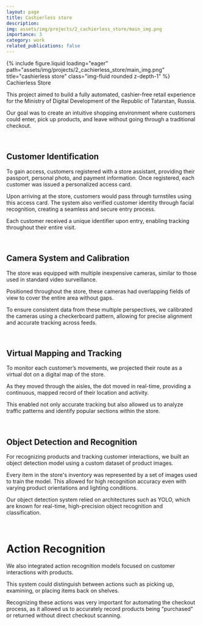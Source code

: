 ```yaml
---
layout: page
title: Cashierless store
description: 
img: assets/img/projects/2_cachierless_store/main_img.png
importance: 3
category: work
related_publications: false
---
```


<div class="row">
    <div class="col-sm mt-3 mt-md-0">
        {% include figure.liquid loading="eager" path="assets/img/projects/2_cachierless_store/main_img.png" title="cashierless store" class="img-fluid rounded z-depth-1" %}
    </div>
</div>
<div class="caption">
    Cachierless Store
</div>

This project aimed to build a fully automated, cashier-free retail experience for the Ministry of Digital Development of the Republic of Tatarstan, Russia.

Our goal was to create an intuitive shopping environment where customers could enter, pick up products, and leave without going through a traditional checkout.

<br>

## Customer Identification

To gain access, customers registered with a store assistant, providing their passport, personal photo, and payment information. Once registered, each customer was issued a personalized access card.

Upon arriving at the store, customers would pass through turnstiles using this access card. The system also verified customer identity through facial recognition, creating a seamless and secure entry process.

Each customer received a unique identifier upon entry, enabling tracking throughout their entire visit.

<br>

## Camera System and Calibration

The store was equipped with multiple inexpensive cameras, similar to those used in standard video surveillance.

Positioned throughout the store, these cameras had overlapping fields of view to cover the entire area without gaps.

To ensure consistent data from these multiple perspectives, we calibrated the cameras using a checkerboard pattern, allowing for precise alignment and accurate tracking across feeds.

<br>

## Virtual Mapping and Tracking

To monitor each customer’s movements, we projected their route as a virtual dot on a digital map of the store.

As they moved through the aisles, the dot moved in real-time, providing a continuous, mapped record of their location and activity.

This enabled not only accurate tracking but also allowed us to analyze traffic patterns and identify popular sections within the store.

<br>

## Object Detection and Recognition

For recognizing products and tracking customer interactions, we built an object detection model using a custom dataset of product images.

Every item in the store's inventory was represented by a set of images used to train the model. This allowed for high recognition accuracy even with varying product orientations and lighting conditions.

Our object detection system relied on architectures such as YOLO, which are known for real-time, high-precision object recognition and classification.

<br>

# Action Recognition

We also integrated action recognition models focused on customer interactions with products.

This system could distinguish between actions such as picking up, examining, or placing items back on shelves.

Recognizing these actions was very important for automating the checkout process, as it allowed us to accurately record products being "purchased" or returned without direct checkout scanning.

<br>
